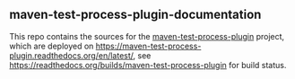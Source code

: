 maven-test-process-plugin-documentation
---------------------------------------

This repo contains the sources for the [maven-test-process-plugin](http://github.com/betfair/maven-test-process-plugin) project, which are deployed on https://maven-test-process-plugin.readthedocs.org/en/latest/, see https://readthedocs.org/builds/maven-test-process-plugin for build status.
